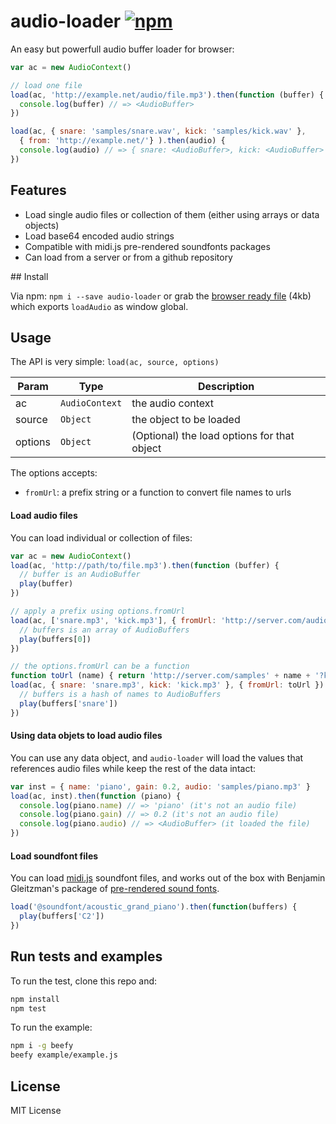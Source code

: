# audio-loader [![npm](https://img.shields.io/npm/v/audio-loader.svg)](https://www.npmjs.com/package/audio-loader)

An easy but powerfull audio buffer loader for browser:

```js
var ac = new AudioContext()

// load one file
load(ac, 'http://example.net/audio/file.mp3').then(function (buffer) {
  console.log(buffer) // => <AudioBuffer>
})

load(ac, { snare: 'samples/snare.wav', kick: 'samples/kick.wav' },
  { from: 'http://example.net/'} ).then(audio) {
  console.log(audio) // => { snare: <AudioBuffer>, kick: <AudioBuffer> }
})
```

## Features

- Load single audio files or collection of them (either using arrays or data objects)
- Load base64 encoded audio strings
- Compatible with midi.js pre-rendered soundfonts packages
- Can load from a server or from a github repository

## Install

Via npm: `npm i --save audio-loader` or grab the [browser ready file](https://raw.githubusercontent.com/danigb/audio-loader/master/dist/audio-loader.min.js) (4kb) which exports `loadAudio` as window global.

## Usage

<a name="load"></a>

The API is very simple: `load(ac, source, options)`

| Param | Type | Description |
| --- | --- | --- |
| ac | <code>AudioContext</code> | the audio context |
| source | <code>Object</code> | the object to be loaded |
| options | <code>Object</code> | (Optional) the load options for that object |

The options accepts:

- `fromUrl`: a prefix string or a function to convert file names to urls

#### Load audio files

You can load individual or collection of files:

```js
var ac = new AudioContext()
load(ac, 'http://path/to/file.mp3').then(function (buffer) {
  // buffer is an AudioBuffer
  play(buffer)
})

// apply a prefix using options.fromUrl
load(ac, ['snare.mp3', 'kick.mp3'], { fromUrl: 'http://server.com/audio/'}).then(function (buffers) {
  // buffers is an array of AudioBuffers
  play(buffers[0])
})

// the options.fromUrl can be a function
function toUrl (name) { return 'http://server.com/samples' + name + '?key=secret' }
load(ac, { snare: 'snare.mp3', kick: 'kick.mp3' }, { fromUrl: toUrl }).then(function (buffers) {
  // buffers is a hash of names to AudioBuffers
  play(buffers['snare'])
})
```

#### Using data objets to load audio files

You can use any data object, and `audio-loader` will load the values that references audio files while keep the rest of the data intact:

```js
var inst = { name: 'piano', gain: 0.2, audio: 'samples/piano.mp3' }
load(ac, inst).then(function (piano) {
  console.log(piano.name) // => 'piano' (it's not an audio file)
  console.log(piano.gain) // => 0.2 (it's not an audio file)
  console.log(piano.audio) // => <AudioBuffer> (it loaded the file)
})
```

#### Load soundfont files

You can load [midi.js](https://github.com/mudcube/MIDI.js) soundfont files, and works out of the box with Benjamin Gleitzman's package of
[pre-rendered sound fonts](https://github.com/gleitz/midi-js-soundfonts).

```js
load('@soundfont/acoustic_grand_piano').then(function(buffers) {
  play(buffers['C2'])
})
```

## Run tests and examples

To run the test, clone this repo and:

```bash
npm install
npm test
```

To run the example:

```bash
npm i -g beefy
beefy example/example.js
```

## License

MIT License
